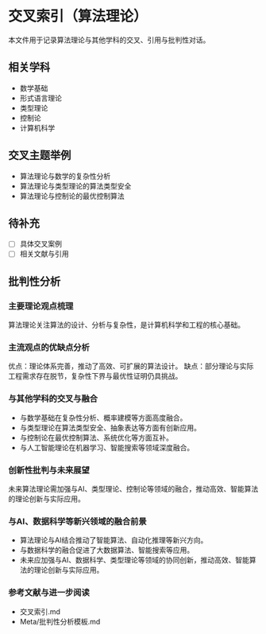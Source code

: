 # 交叉索引（算法理论）

本文件用于记录算法理论与其他学科的交叉、引用与批判性对话。

## 相关学科

- 数学基础
- 形式语言理论
- 类型理论
- 控制论
- 计算机科学

## 交叉主题举例

- 算法理论与数学的复杂性分析
- 算法理论与类型理论的算法类型安全
- 算法理论与控制论的最优控制算法

## 待补充

- [ ] 具体交叉案例
- [ ] 相关文献与引用

## 批判性分析

### 主要理论观点梳理

算法理论关注算法的设计、分析与复杂性，是计算机科学和工程的核心基础。

### 主流观点的优缺点分析

优点：理论体系完善，推动了高效、可扩展的算法设计。
缺点：部分理论与实际工程需求存在脱节，复杂性下界与最优性证明仍具挑战。

### 与其他学科的交叉与融合

- 与数学基础在复杂性分析、概率建模等方面高度融合。
- 与类型理论在算法类型安全、抽象表达等方面有创新应用。
- 与控制论在最优控制算法、系统优化等方面互补。
- 与人工智能理论在机器学习、智能搜索等领域深度融合。

### 创新性批判与未来展望

未来算法理论需加强与AI、类型理论、控制论等领域的融合，推动高效、智能算法的理论创新与实际应用。

### 与AI、数据科学等新兴领域的融合前景
- 算法理论与AI结合推动了智能算法、自动化推理等新兴方向。
- 与数据科学的融合促进了大数据算法、智能搜索等应用。
- 未来应加强与AI、数据科学、类型理论等领域的协同创新，推动高效、智能算法的理论创新与实际应用。

### 参考文献与进一步阅读

- 交叉索引.md
- Meta/批判性分析模板.md
